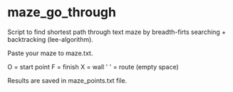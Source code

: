 # maze_go_through
Script to find shortest path through text maze by breadth-firts searching + backtracking (lee-algorithm).

Paste your maze to maze.txt.

O = start point
F = finish
X = wall
' ' = route (empty space)

Results are saved in maze_points.txt file.
